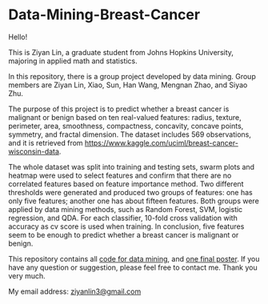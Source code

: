 # Data-Mining-Breast-Cancer

Hello! 

This is Ziyan Lin, a graduate student from Johns Hopkins University, majoring in applied math and statistics.

In this repository, there is a group project developed by data mining. Group members are Ziyan Lin, Xiao, Sun, Han Wang, Mengnan Zhao, and Siyao Zhu.

The purpose of this project is to predict whether a breast cancer is malignant or benign based on ten real-valued features: radius, texture, perimeter, area, smoothness, compactness, concavity, concave points, symmetry, and fractal dimension. The dataset includes 569 observations, and it is retrieved from https://www.kaggle.com/uciml/breast-cancer-wisconsin-data.

The whole dataset was split into training and testing sets, swarm plots and heatmap were used to select features and confirm that there are no correlated features based on feature importance method. Two different thresholds were generated and produced two groups of features: one has only five features; another one has about fifteen features. Both groups were applied by data mining methods, such as Random Forest, SVM, logistic regression, and QDA. For each classifier, 10-fold cross validation with accuracy as cv score is used when training. In conclusion, five features seem to be enough to predict whether a breast cancer is malignant or benign.

This repository contains all [code for data mining](https://github.com/lzykaren/Data-Mining-Breast-Cancer/blob/master/Project%20Code.ipynb), and [one final poster](https://github.com/lzykaren/Data-Mining-Breast-Cancer/blob/master/Project%20Poster.pdf). If you have any question or suggestion, please feel free to contact me. Thank you very much.

My email address: ziyanlin3@gmail.com



